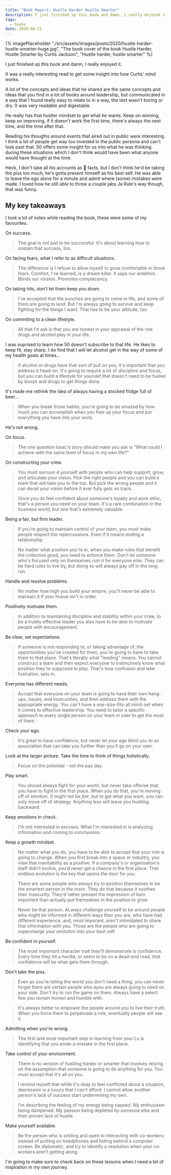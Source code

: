 ```yaml
---
title: "Book Report: Hustle Harder Hustle Smarter"
description: I just finished up this book and damn, I really enjoyed it.
tags:
  - books
date: 2020-06-21 
---
```


{% imagePlaceholder "./src/assets/images/posts/2020/hustle-harder-hustle-smarter-huge.jpg", "The book cover of the book Hustle Harder, Hustle Smarter by Curtis Jackson", "Hustle harder, hustle smarter" %}

I just finished up this book and damn, I really enjoyed it.

It was a really interesting read to get some insight into how Curtis' mind works.

A lot of the concepts and ideas that he shared are the same concepts and ideas that you find in a lot of books around leadership, but communicated in a way that I found really easy to relate to in a way, the text wasn't boring or dry. It was very readable and digestable.

He really has that hustler mindset to get what he wants. Keep on winning, keep on improving, if it doesn't work the first time, there's always the next time, and the time after that.

Reading his thougths around events that aired out in public were interesting. I think a lot of people get way too invested in the public persona and can't look past that. 50 offers some insight for us into what he was thinking during these situations which I don't think would have been what anyone would have thought at the time.

Heck, I don't take all his accounts as :100: facts, but I don't think he'd be taking the piss too much, he's gotta present himself as his best self. He was able to leave the ego alone for a minute and admit where (some) mistakes were made. I loved how he still able to throw a couple jabs Ja Rule's way though, that was funny.

## My key takeaways

I took a lot of notes while reading the book, these were some of my favourites.

On success.
> The goal is not just to be successful. It's about learning how to sustain that success, too.

On facing fears, what I refer to as difficult situations.
> The difference is I refuse to allow myself to  grow comfortable in those fears. Comfort, I've learned, is a dream killer. It saps our ambition. Blinds our vinsion. Promotes complacency.

On taking hits, don't let them keep you down.
> I've accepted that the punches are going to come in life, and some of them are going to land. But I'm always going to survive and keep fighting for the things I want. That has to be your attitude, too.

On commiting to a clean lifestyle.
> All that I'd ask is that you are honest in your appraisal of the role drugs and alcohol play in your life.

I was suprised to learn how 50 doesn't subscribe to that life. He likes to keep fit, stay sharp. I do find that I will let alcohol get in the way of some of my health goals at times...
> If alcohol or drugs have that sort of pull on you, it's important that you address it head-on. It's going to require a lot of discipline and focus, but you can build a lifestyle for yourslef that doesn't need to be fueled by booze and drugs to get things done.

It's made me rethink the idea of always having a stocked fridge full of beer...
> When you break those habits, you're going to be amazed by how much you can accomplish when you free up your focus and put everything you have into your work.

He's not wrong.

On focus.
> The one question Issac's story should make you ask is "What could I achieve with the same level of focus in my own life?"

On constructing your crew.
> You must surroun d yourself with people who can help support, grow, and articulate your vision. Pick the right people and you can build a team that will take you to the top. But pick the wrong people and it can derail your vision before it ever fully gets on track.

> Once you do feel confident about someone's loyalty and work ethic, that's a person you need on your team. It's a rare combination in the business world, but one that's extremely valuable.

Being a fair, but firm leader.
> If you're going to maintain control of your team, you must make people respect the repercussions. Even if it means ending a relationship.

> No matter what position you're in, when you make rules that benefit the collective good, you need to enforce them. Don't let someone who's focused only on themselves ruin it for everyone else. They can be hard rules to live by, but doing so will always pay off in the long run. 

Handle and resolve problems.
> No matter how high you build your empire, you'll never be able to maintain it if your hosue isn't in order.

Positively motivate them.
> In addition to maintaining discipline and stability within your crew, to be a trulely effective leader you also have to be able to motivate people with encouragement. 

Be clear, set expectations.
> If someone is not responding to, or taking advantage of, the opportunities you've created for them, you're going to have to take them to that place. That's literally what "leading" means. You cannot construct a team and then expect everyone to instinctively know what position they're supposed to play. That's how confusion and later fustration, sets in.

Everyone has different needs.
> Accept that everyone on your team is going to have their own hang-ups, issues, and insecurities, and then address them with the appropriate energy. You can't have a one-size-fits-all mind-set when it comes to effective leadership. You need to tailor a specific approach to every single person on your team in oder to get the most of them.

Check your ego.
> It's great to have confidence, but never let your ego blind you to an association that can take you further than you'll go on your own.

Look at the larger picture. Take the time to think of things holistically.
> Focus on the potential - not the pay day.

Play smart.
> You should always fight for your worth, but never take offense that you have to fight in the first place. When you do that, you're moving off of emotion. It might not be _fair_, but to get what you want, you can only move off of strategy. Anything less will leave you hustling backward.

Keep emotions in check.
> I'm not interested in excuses. What I'm interested in is analyzing information and coming to conclusions.

Keep a growth mindset. 
> No matter what you do, you have to be able to accept that your role is going to change. When you first break into a space or industry, you view that inevitability as a positive. If a company's or organisation's staff didn't evolve, you'd never get a chance in the first place. That endless evolution is the key that opens the door for you.

> There are some people who always try to position themselves to be the smartest person in the room. They do that because it soothes their insecurity. They'd rather present the impression of bein important than actually put themselves in the position to grow.

> Never be that person. ALways challenge yourself to be around people who might be informed in different ways than you are, who have had different experience, and, most imporant, aren't intimidated to share that information with you. Those are the people who are going to supercharge your evolution into your best self.

Be confident in yourself.
> The most important character trait they'll demonstrate is confidence. Every time they hit a hurdle, or seem to be on a dead-end road, that confidence will be what gets them through.

Don't take the piss.
> Even as you're telling the world you don't need a thing, you can never forget there are certain people who ayou are always going to need on your side. Don't try to run the game on them. Always have a select few you remain honest and humble with.

> It's always better to empower the people around you to live their truth. When you force them to perpetuate a role, eventually people will see it.

Admitting when you're wrong.
> The first and most important step in learning from your Ls is identifying that you amde a mistake in the first place.

Take control of your environment.
> There is no version of hustling harder or smarter that involves relying on the assumption that someone is going to do anything for you. You must accept that it's all on you.

> I remind myself that while it's okay to feel conflicted about a situation, depression is a luxury that I can't afford. I cannot allow another person's lack of success start undermining my own.

> I'm describing the feeling of my energy being sapped. My enthusiasm being dampened. My passion being depleted by someone else and their proven lack of hustle.

Make yourself available.
> Be the person who is smiling and open to interacting with co-workers instead of putting on headphones and hiding behind a computer screen. Be diplomatic, and try to identify a resolution when your co-workers aren't getting along.

I'm going to make sure to check back on these lessons when I need a bit of inspiration in my own journey. 
